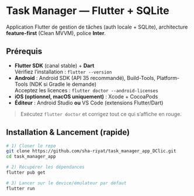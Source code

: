 # Task Manager — Flutter + SQLite

Application Flutter de gestion de tâches (auth locale + SQLite), architecture **feature-first** (Clean MVVM), police **Inter**.

## Prérequis

- **Flutter SDK** (canal stable) + **Dart**  
  Vérifiez l’installation : `flutter --version`
- **Android** : Android SDK (API 35 recommandé), Build-Tools, Platform-Tools (NDK si Gradle le demande)  
  Acceptez les licences : `flutter doctor --android-licenses`
- **iOS (optionnel, macOS uniquement)** : Xcode + CocoaPods
- **Éditeur** : Android Studio **ou** VS Code (extensions Flutter/Dart)

> Exécutez `flutter doctor` et corrigez tout ce qui s’affiche en rouge.

## Installation & Lancement (rapide)

```bash
# 1) Cloner le repo
git clone https://github.com/sha-riyat/task_manager_app_DClic.git
cd task_manager_app

# 2) Récupérer les dépendances
flutter pub get

# 3) Lancer sur le device/émulateur par défaut
flutter run
